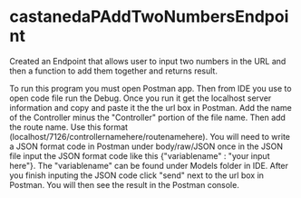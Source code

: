 # castanedaPAddTwoNumbersEndpoint

Created an Endpoint that allows user to input two numbers in the URL and then a function to add them together and returns result.

To run this program you must open Postman app. Then from IDE you use to open code file run the Debug. Once you run it get the localhost server information and copy and paste it the the url box in Postman. Add the name of the Controller minus the "Controller" portion of the file name. Then add the route name. Use this format (localhost/7126/controllernamehere/routenamehere). You will need to write a JSON format code in Postman under body/raw/JSON once in the JSON file input the JSON format code like this {"variablename" : "your input here"}. The "variablename" can be found under Models folder in IDE. After you finish inputing the JSON code click "send" next to the url box in Postman. You will then see the result in the Postman console.
